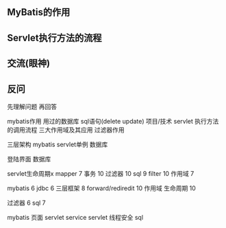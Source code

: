 ## MyBatis的作用



## Servlet执行方法的流程

## 交流(眼神)

## 反问
先理解问题 再回答

mybatis作用
用过的数据库
sql语句(delete update)
项目/技术
servlet 执行方法的调用流程
三大作用域及其应用
过滤器作用



三层架构
mybatis
servlet单例
数据库

登陆界面
数据库

servlet生命周期x
mapper 7
事务 10
过滤器 10
sql 9
filter 10
作用域 7


mybatis 6
jdbc  6
三层框架 8
forward/rediredit 10
作用域 生命周期 10

过滤器 6
sql 7

mybatis
页面 servlet service
servlet 线程安全
sql

